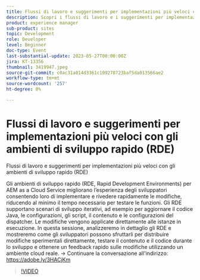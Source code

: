 ```yaml
---
title: Flussi di lavoro e suggerimenti per implementazioni più veloci con gli ambienti di sviluppo rapido (RDE)
description: Scopri i flussi di lavoro e i suggerimenti per implementazioni più rapide con gli ambienti di sviluppo rapido (RDE)Gli ambienti di sviluppo rapido (RDE) per gli as a Cloud Service AEM migliorano l’esperienza degli sviluppatori consentendo loro di implementare e rivedere rapidamente le modifiche, riducendo al minimo il tempo necessario per testare le funzioni. Gli RDE supportano scenari di sviluppo iterativi, ad esempio per aggiornare il codice Java, le configurazioni, gli script, il contenuto e le configurazioni del dispatcher. Le modifiche vengono applicate direttamente alle istanze in esecuzione. In questa sessione, analizzeremo in dettaglio gli RDE e mostreremo come gli sviluppatori possono sfruttarli per distribuire modifiche sperimentali direttamente, testare il contenuto e il codice durante lo sviluppo e ottenere un feedback rapido sulle modifiche utilizzando un ambiente cloud reale.
product: experience manager
sub-product: sites
topic: Development
role: Developer
level: Beginner
doc-type: Event
last-substantial-update: 2023-05-27T00:00:00Z
jira: KT-13356
thumbnail: 3419947.jpeg
source-git-commit: c0ac31a014d3361c109278723baf5da013566ae2
workflow-type: tm+mt
source-wordcount: '257'
ht-degree: 0%

---
```



# Flussi di lavoro e suggerimenti per implementazioni più veloci con gli ambienti di sviluppo rapido (RDE)

Flussi di lavoro e suggerimenti per implementazioni più veloci con gli ambienti di sviluppo rapido (RDE)

Gli ambienti di sviluppo rapido (RDE, Rapid Development Environments) per AEM as a Cloud Service migliorano l’esperienza degli sviluppatori consentendo loro di implementare e rivedere rapidamente le modifiche, riducendo al minimo il tempo necessario per testare le funzioni. Gli RDE supportano scenari di sviluppo iterativi, ad esempio per aggiornare il codice Java, le configurazioni, gli script, il contenuto e le configurazioni del dispatcher. Le modifiche vengono applicate direttamente alle istanze in esecuzione. In questa sessione, analizzeremo in dettaglio gli RDE e mostreremo come gli sviluppatori possono sfruttarli per distribuire modifiche sperimentali direttamente, testare il contenuto e il codice durante lo sviluppo e ottenere un feedback rapido sulle modifiche utilizzando un ambiente cloud reale. → Continuare la conversazione all&#39;indirizzo: https://adobe.ly/3HACjKm

>[!VIDEO](https://video.tv.adobe.com/v/3419947/?learn=on)
